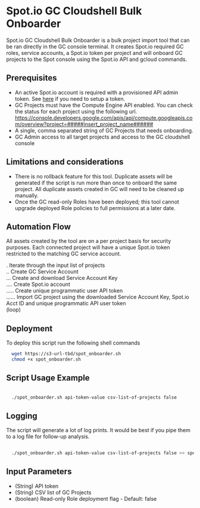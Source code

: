 
# Spot.io GC Cloudshell Bulk Onboarder


Spot.io GC Cloudshell Bulk Onboarder is a bulk project import tool that can be ran directly in the GC console terminal. It creates Spot.io required GC roles, service accounts, a Spot.io token per project and will onboard GC projects to the Spot console using the Spot.io API and gcloud commands. 


## Prerequisites
* An active Spot.io account is required with a provisioned API admin token. See [here](https://docs.spot.io/administration/api/create-api-token) if you need to setup a token.
* GC Projects must have the Compute Engine API enabled. You can check the status for each project using the following url. https://console.developers.google.com/apis/api/compute.googleapis.com/overview?project=#####insert_project_name######
* A single, comma separated string of GC Projects that needs onboarding.
* GC Admin access to all target projects and access to the GC cloudshell console

## Limitations and considerations
* There is no rollback feature for this tool. Duplicate assets will be generated if the script is run more than once to onboard the same project. All duplicate assets created in GC will need to be cleaned up manually.
* Once the GC read-only Roles have been deployed; this tool cannot upgrade deployed Role policies to full permissions at a later date.

## Automation Flow
All assets created by the tool are on a per project basis for security purposes. Each connected project will have a unique Spot.io token restricted to the matching GC service account. 

. Iterate through the input list of projects\
.. Create GC Service Account\
... Create and download Service Account Key\
.... Create Spot.io account\
..... Create unique programmatic user API token\
...... Import GC project using the downloaded Service Account Key, Spot.io Acct ID and unique programmatic API user token\
(loop)

## Deployment
To deploy this script run the following shell commands

```bash
  wget https://s3-url-tbd/spot_onboarder.sh
  chmod +x spot_onboarder.sh
```

## Script Usage Example
```bash
  
  ./spot_onboarder.sh api-token-value csv-list-of-projects false

```

## Logging
The script will generate a lot of log prints. It would be best if you pipe them to a log file for follow-up analysis. 

```bash
  
  ./spot_onboarder.sh api-token-value csv-list-of-projects false >> spot_onboarder.log

```


## Input Parameters
* (String) API token
* (String) CSV list of GC Projects
* (boolean) Read-only Role deployment flag - Default: false


